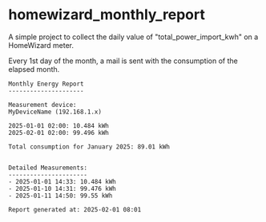 # homewizard_monthly_report

A simple project to collect the daily value of "total_power_import_kwh" on a HomeWizard meter.

Every 1st day of the month, a mail is sent with the consumption of the elapsed month.

```
Monthly Energy Report
---------------------

Measurement device:
MyDeviceName (192.168.1.x)

2025-01-01 02:00: 10.484 kWh
2025-02-01 02:00: 99.496 kWh

Total consumption for January 2025: 89.01 kWh


Detailed Measurements:
----------------------
- 2025-01-01 14:33: 10.484 kWh
- 2025-01-10 14:31: 99.476 kWh
- 2025-01-11 14:50: 99.55 kWh

Report generated at: 2025-02-01 08:01
```


